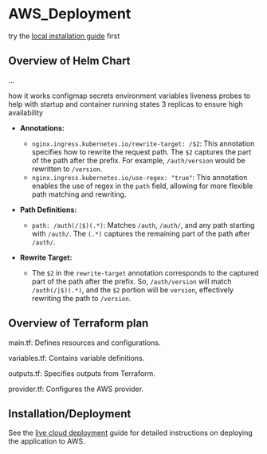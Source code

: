 # AWS_Deployment

try the [local installation guide](installation.md) first

## Overview of Helm Chart
...

how it works
configmap
secrets
environment variables
liveness probes to help with startup and container running states
3 replicas to ensure high availability

- **Annotations:**
    
    - `nginx.ingress.kubernetes.io/rewrite-target: /$2`: This annotation specifies how to rewrite the request path. The `$2` captures the part of the path after the prefix. For example, `/auth/version` would be rewritten to `/version`.
    - `nginx.ingress.kubernetes.io/use-regex: "true"`: This annotation enables the use of regex in the `path` field, allowing for more flexible path matching and rewriting.
- **Path Definitions:**
    
    - `path: /auth(/|$)(.*)`: Matches `/auth`, `/auth/`, and any path starting with `/auth/`. The `(.*)` captures the remaining part of the path after `/auth/`.
- **Rewrite Target:**
    
    - The `$2` in the `rewrite-target` annotation corresponds to the captured part of the path after the prefix. So, `/auth/version` will match `/auth(/|$)(.*)`, and the `$2` portion will be `version`, effectively rewriting the path to `/version`.

## Overview of Terraform plan
main.tf: Defines resources and configurations.

variables.tf: Contains variable definitions.

outputs.tf: Specifies outputs from Terraform.

provider.tf: Configures the AWS provider.

## Installation/Deployment

See the [live cloud deployment](deployment.md) guide for detailed instructions on deploying the application to AWS.
